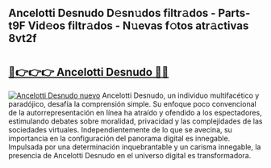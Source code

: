 ## Ancelotti Desnudo D𝚎sn𝚞dos filtr𝚊dos - Parts-t9F Vid𝚎os filtr𝚊dos - N𝚞evas f𝚘tos atr𝚊ctivas 8vt2f

# <h2><a href="http://mbde8z.tromn.icu/?c=Ancelotti+Desnudo">🔗👉👉👉 Ancelotti Desnudo 🔗🔗</a></h2>

[![Ancelotti Desnudo nuevo](https://i.imgur.com/pEAQMta.gif)](http://mbde8z.tromn.icu/?c=Ancelotti+Desnudo)
Ancelotti Desnudo, un individuo multifacético y paradójico, desafía la comprensión simple. Su enfoque poco convencional de la autorrepresentación en línea ha atraído y ofendido a los espectadores, estimulando debates sobre moralidad, privacidad y las complejidades de las sociedades virtuales. Independientemente de lo que se avecina, su importancia en la configuración del panorama digital es innegable. Impulsada por una determinación inquebrantable y un carisma innegable, la presencia de Ancelotti Desnudo en el universo digital es transformadora.
